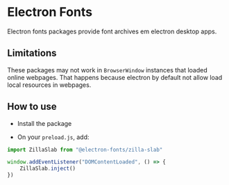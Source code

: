 # Electron Fonts

Electron fonts packages provide font archives em electron desktop apps.

## Limitations

These packages may not work in `BrowserWindow` instances that loaded online webpages. That happens because electron by default not allow load local resources in webpages.

## How to use

* Install the package

* On your `preload.js`, add:

```ts
import ZillaSlab from "@electron-fonts/zilla-slab"

window.addEventListener("DOMContentLoaded", () => {
    ZillaSlab.inject()
})
```